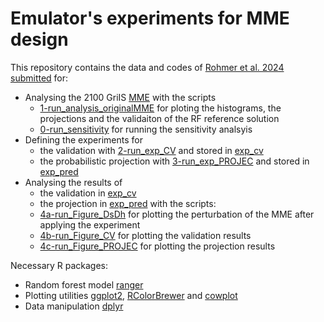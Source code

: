 # Emulator's experiments for MME design

This repository contains the data and codes of [Rohmer et al. 2024 submitted]() for:
- Analysing the 2100 GriIS [MME](./data) with the scripts 
	- [1-run_analysis_originalMME](./1-run_analysis_originalMME.R]) for ploting the histograms, the projections and the validaiton of the RF reference solution
	- [0-run_sensitivity](./0-run_sensitivity.R) for running the sensitivity analsyis
- Defining the experiments for
	- the validation with [2-run_exp_CV](./2-run_exp_CV.R) and stored in [exp_cv](./exp_cv)
	- the probabilistic projection with [3-run_exp_PROJEC](./3-run_exp_PROJEC.R) and stored in [exp_pred](./exp_pred)
- Analysing the results of 
	- the validation in [exp_cv](./exp_cv)
	- the projection in [exp_pred](./exp_pred)
with the scripts:
	- [4a-run_Figure_DsDh](4a-run_Figure_DsDh.R) for plotting the perturbation of the MME after applying the experiment
	- [4b-run_Figure_CV](4b-run_Figure_CV.R) for plotting the validation results
	- [4c-run_Figure_PROJEC](4c-run_Figure_PROJEC.R) for plotting the projection results

Necessary R packages:
- Random forest model [ranger](https://cran.r-project.org/web/packages/ranger/index.html)
- Plotting utilities [ggplot2](https://ggplot2.tidyverse.org/), [RColorBrewer](https://cran.r-project.org/web/packages/RColorBrewer/index.html) and [cowplot](https://cran.r-project.org/web/packages/cowplot/index.html)
- Data manipulation [dplyr](https://cran.r-project.org/web/packages/dplyr/index.html)
